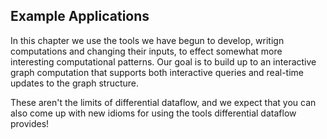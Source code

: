 ## Example Applications

In this chapter we use the tools we have begun to develop, writign computations and changing their inputs, to effect somewhat more interesting computational patterns. Our goal is to build up to an interactive graph computation that supports both interactive queries and real-time updates to the graph structure.

These aren't the limits of differential dataflow, and we expect that you can also come up with new idioms for using the tools differential dataflow provides!